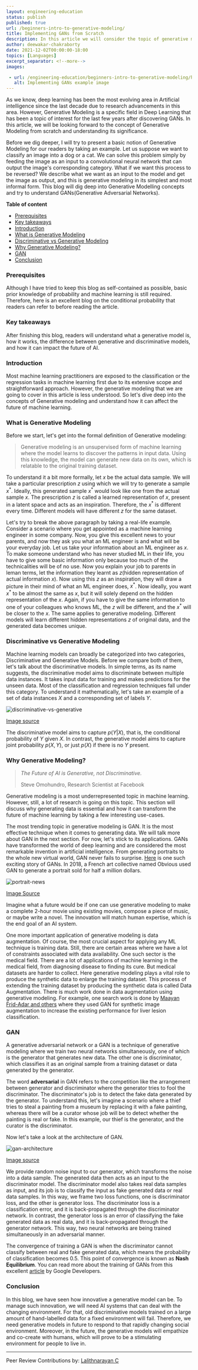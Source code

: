 ```yaml
---
layout: engineering-education
status: publish
published: true
url: /beginners-intro-to-generative-modeling/
title: Implementing GANs from Scratch
description: In this article we will consider the topic of generative modeling and disucss it in detail. We will also understand the need for generative modeling and how it is different from discriminative modeling.
author: deewakar-chakraborty
date: 2021-12-02T00:00:00-18:00
topics: [Languages]
excerpt_separator: <!--more-->
images:

 - url: /engineering-education/beginners-intro-to-generative-modeling/hero.jpg
   alt: Implementing GANs example image
---
```


As we know, deep learning has been the most evolving area in Artificial intelligence since the last decade due to research advancements in this area. However, Generative Modeling is a specific field in Deep Learning that has been a topic of interest for the last few years after discovering GANs. In this article, we will be looking forward to the concept of Generative Modeling from scratch and understanding its significance.
<!--more-->

Before we dig deeper, I will try to present a basic notion of Generative Modeling for our readers by taking an example. Let us suppose we want to classify an image into a dog or a cat. We can solve this problem simply by feeding the image as an input to a convolutional neural network that can output the image's corresponding category. What if we want this process to be reversed? We describe what we want as an input to the model and get the image as output, and this is generative modeling in its simplest and most informal form.
This blog will dig deep into Generative Modelling concepts and try to understand GANs(Generative Adversarial Networks).

**Table of content**
- [Prerequisites](#prerequisites)
- [Key takeaways](#key-takeaways)
- [Introduction](#introduction)
- [What is Generative Modeling](#what-is-generative-modeling)
- [Discriminative vs Generative Modeling](#discriminative-vs-generative-modeling)
- [Why Generative Modeling?](#why-generative-modeling)
- [GAN](#gan)
- [Conclusion](#conclusion)

### Prerequisites

Although I have tried to keep this blog as self-contained as possible, basic prior knowledge of probability and machine learning is still required. Therefore, here is an excellent blog on the conditional probability that readers can refer to before reading the article. 

### Key takeaways

After finishing this blog, readers will understand what a generative model is, how it works, the difference between generative and discriminative models, and how it can impact the future of AI.

### Introduction

Most machine learning practitioners are exposed to the classification or the regression tasks in machine learning first due to its extensive scope and straightforward approach. However, the generative modeling that we are going to cover in this article is less understood. So let's dive deep into the concepts of Generative modeling and understand how it can affect the future of machine learning.

### What is Generative Modeling

Before we start, let's get into the formal definition of Generative modeling:

>Generative modeling is an unsupervised form of machine learning where the model learns to discover the patterns in input data. Using this knowledge, the model can generate new data on its own, which is relatable to the original training dataset.

To understand it a bit more formally, let $x$ be the actual data sample. We will take a particular prescription $z$ using which we will try to generate a sample $x^*$. Ideally, this generated sample $x^*$ would look like one from the actual sample $x$. The prescription $z$ is called a learned representation of $x$, present in a latent space and acts as an inspiration. Therefore, the $x^*$ is different every time. Different models will have different $z$ for the same dataset.

Let's try to break the above paragraph by taking a real-life example. Consider a scenario where you get appointed as a machine learning engineer in some company. Now, you give this excellent news to your parents, and now they ask you what an ML engineer is and what will be your everyday job. Let us take your information about an ML engineer as $x$. To make someone understand who has never studied ML in their life, you have to give some basic information only because too much of the technicalities will be of no use. Now you explain your job to parents in leman terms, let the information they learnt as $z$(hidden representation of actual information $x$). Now using this $z$ as an inspiration, they will draw a picture in their mind of what an ML engineer does, $x^*$. Now ideally, you want $x^*$ to be almost the same as $x$, but it will solely depend on the hidden representation of the $x$. Again, if you have to give the same information to one of your colleagues who knows ML, the $z$ will be different, and the $x^*$ will be closer to the $x$. The same applies to generative modeling. Different models will learn different hidden representations $z$ of original data, and the generated data becomes unique. 

### Discriminative vs Generative Modeling

Machine learning models can broadly be categorized into two categories, Discriminative and Generative Models. Before we compare both of them, let's talk about the discriminative models. In simple terms, as its name suggests, the discriminative model aims to discriminate between multiple data instances. It takes input data for training and makes predictions for the unseen data. Most of the classification and regression techniques fall under this category.
To understand it mathematically, let's take an example of a set of data instances $X$ and a corresponding set of labels $Y$.

![discriminative-vs-generative](discriminative-vs-generative.png)

[Image source](https://www.analyticsvidhya.com/blog/2021/07/deep-understanding-of-discriminative-and-generative-models-in-machine-learning/)

The discriminative model aims to capture $p(Y|X)$, that is, the conditional probability of $Y$ given $X$. In contrast, the generative model aims to capture joint probability $p(X, Y)$, or just $p(X)$ if there is no $Y$ present. 

### Why Generative Modeling?

>*The Future of AI is Generative, not Discriminative.*
> 
> Steve Omohundro, Research Scientist at Facebook 

Generative modeling is a most underrepresented topic in machine learning. However, still, a lot of research is going on this topic. This section will discuss why generating data is essential and how it can transform the future of machine learning by taking a few interesting use-cases.

The most trending topic in generative modeling is GAN. It is the most effective technique when it comes to generating data. We will talk more about GAN in the next section. For now, let's stick to its applications. GANs have transformed the world of deep learning and are considered the most remarkable invention in artificial intelligence. From generating portraits to the whole new virtual world, GAN never fails to surprise. [Here](https://www.cnet.com/news/ai-made-portrait-sells-at-christies-auction-for-432500/) is one such exciting story of GANs. In 2018, a French art collective named Obvious used GAN to generate a portrait sold for half a million dollars. 

![portrait-news](portrait.png)

[Image Source](https://www.cnet.com/news/ai-made-portrait-sells-at-christies-auction-for-432500/)

Imagine what a future would be if one can use generative modeling to make a complete 2-hour movie using existing movies, compose a piece of music, or maybe write a novel. The innovation will match human expertise, which is the end goal of an AI system.

One more important application of generative modeling is data augmentation. Of course, the most crucial aspect for applying any ML technique is training data. Still, there are certain areas where we have a lot of constraints associated with data availability. One such sector is the medical field. There are a lot of applications of machine learning in the medical field, from diagnosing disease to finding its cure. But medical datasets are harder to collect. Here generative modeling plays a vital role to produce the synthetic data to enlarge the training dataset. This process of extending the training dataset by producing the synthetic data is called Data Augmentation. There is much work done in data augmentation using generative modeling. For example, one search work is done by [Maayan Frid-Adar and others](https://arxiv.org/abs/1803.01229) where they used GAN for synthetic image augmentation to increase the existing performance for liver lesion classification.

### GAN

A generative adversarial network or a GAN is a technique of generative modeling where we train two neural networks simultaneously, one of which is the generator that generates new data. The other one is discriminator, which classifies it as an original sample from a training dataset or data generated by the generator. 

The word __adversarial__ in GAN refers to the competition like the arrangement between generator and discriminator where the generator tries to fool the discriminator. The discriminator's job is to detect the fake data generated by the generator. To understand this, let's imagine a scenario where a thief tries to steal a painting from a museum by replacing it with a fake painting, whereas there will be a curator whose job will be to detect whether the painting is real or fake. In this example, our thief is the generator, and the curator is the discriminator.

Now let's take a look at the architecture of GAN.

![gan-architecture](gan-architecture.png)

[Image source](https://developers.google.com/machine-learning/gan/gan_structure)

We provide random noise input to our generator, which transforms the noise into a data sample. The generated data then acts as an input to the discriminator model. The discriminator model also takes real data samples as input, and its job is to classify the input as fake generated data or real data samples. In this way, we frame two loss functions, one is discriminator loss, and the other is generator loss. The discriminator loss is a classification error, and it is back-propagated through the discriminator network. In contrast, the generator loss is an error of classifying the fake generated data as real data, and it is back-propagated through the generator network. This way, two neural networks are being trained simultaneously in an adversarial manner. 

The convergence of training a GAN is when the discriminator cannot classify between real and fake generated data, which means the probability of classification becomes $0.5$. This point of convergence is known as **Nash Equilibrium**. You can read more about the training of GANs from this excellent [article](https://developers.google.com/machine-learning/gan) by Google Developers.

### Conclusion
In this blog, we have seen how innovative a generative model can be. To manage such innovation, we will need AI systems that can deal with the changing environment. For that, old discriminative models trained on a large amount of hand-labelled data for a fixed environment will fail. Therefore, we need generative models in future to respond to that rapidly changing social environment. Moreover, in the future, the generative models will empathize and co-create with humans, which will prove to be a stimulating environment for people to live in.

---
Peer Review Contributions by: [Lalithnarayan C](/engineering-education/authors/lalithnarayan-c/)

<!-- MathJax script -->
<script type="text/javascript" async
    src="https://cdnjs.cloudflare.com/ajax/libs/mathjax/2.7.1/MathJax.js?config=TeX-AMS-MML_HTMLorMML">
    MathJax.Hub.Config({
    tex2jax: {
      inlineMath: [['$','$'], ['\\(','\\)']],
      displayMath: [['$$','$$']],
      processEscapes: true,
      processEnvironments: true,
      skipTags: ['script', 'noscript', 'style', 'textarea', 'pre'],
      TeX: { equationNumbers: { autoNumber: "AMS" },
           extensions: ["AMSmath.js", "AMSsymbols.js"] }
    }
    });
    MathJax.Hub.Queue(function() {
      // Fix <code> tags after MathJax finishes running. This is a
      // hack to overcome a shortcoming of Markdown. Discussion at
      // https://github.com/mojombo/jekyll/issues/199
      var all = MathJax.Hub.getAllJax(), i;
      for(i = 0; i < all.length; i += 1) {
          all[i].SourceElement().parentNode.className += ' has-jax';
      }
    });
    MathJax.Hub.Config({
    // Autonumbering by mathjax
    TeX: { equationNumbers: { autoNumber: "AMS" } }
    });
  </script>
